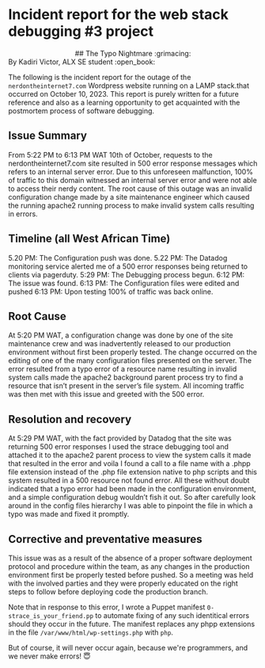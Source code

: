 # Incident report for the web stack debugging #3 project
<center>
## The Typo Nightmare :grimacing:
</center>
By Kadiri Victor, ALX SE student :open_book:

The following is the incident report for the outage of the `nerdontheinternet7.com` Wordpress website running on a LAMP stack.that occurred on October 10, 2023. This report is purely written for a future reference and also as a learning opportunity to get acquainted with the postmortem process of software debugging.


## Issue Summary

From 5:22 PM to 6:13 PM WAT 10th of October, requests to the nerdontheinternet7.com site resulted in 500 error response messages which refers to an internal server error. Due to this unforeseen malfunction, 100% of traffic to this domain witnessed an internal server error and were not able to access their nerdy content. The root cause of this outage was an invalid configuration change made by a site maintenance engineer which caused the running apache2 running process to make invalid system calls resulting in errors.


##  Timeline (all West African Time)
5.20 PM: The Configuration push was done.
5.22 PM: The Datadog monitoring service alerted me of a 500 error responses being returned to clients via pagerduty.
5:29 PM: The Debugging process begun.
6:12 PM: The issue was found.
6:13 PM: The Configuration files were edited and pushed
6:13 PM: Upon testing 100% of traffic was back online.

## Root Cause

At 5:20 PM WAT, a configuration change was done by one of the site maintenance crew and was  inadvertently released to our production environment without first been properly tested. The change occurred on the editing of one of the many configuration files presented on the server. The error resulted from a typo error of a resource name resulting in invalid system calls made the apache2 background parent process try to find a resource that isn’t present in the server’s file system. All incoming traffic was then met with this issue and greeted with the 500 error.

## Resolution and recovery

At 5:29 PM WAT, with the fact provided by Datadog that the site was returning 500 error responses I used the strace debugging tool and attached it to the apache2 parent process to view the system calls it made that resulted in the error and voila I found a call to a file name with a .phpp file extension instead of the .php file extension native to php scripts and this system resulted in a 500 resource not found error. All these without doubt indicated that a typo error had been made in the configuration environment, and a simple configuration debug wouldn’t fish it out. So after carefully look around in the config files hierarchy I was able to pinpoint the file in which a typo was made and fixed it promptly.

## Corrective and preventative measures

This issue was as a result of the absence of a proper software deployment protocol and procedure within the team, as any changes in the production environment first be properly tested before pushed. So a meeting was held with the involved parties and they were properly educated on the right steps to follow before deploying code the production branch.

Note that in response to this error, I wrote a Puppet manifest `0-strace_is_your_friend.pp` to automate fixing of any such identitical errors should they occur in the future. The manifest replaces any phpp extensions in the file `/var/www/html/wp-settings.php` with `php`.

But of course, it will never occur again, because we're programmers, and we never make errors! :innocent:
